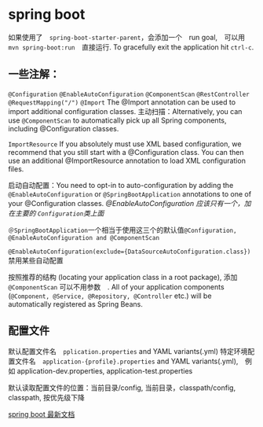 # spring boot
如果使用了　`spring-boot-starter-parent`，会添加一个　run goal,　可以用　`mvn spring-boot:run`　直接运行.
To gracefully exit the application hit `ctrl-c`.

## 一些注解：

`@Configuration`
`@EnableAutoConfiguration`
`@ComponentScan`
`@RestController`
`@RequestMapping("/")`
`@Import` The @Import annotation can be used to import additional configuration classes. 
主动扫描：Alternatively, you can use `@ComponentScan` to automatically pick up all Spring components, including @Configuration classes.

`ImportResource` If you absolutely must use XML based configuration, we recommend that you still start with a @Configuration class. You can then use an additional @ImportResource annotation to load XML configuration files.

启动自动配置：You need to opt-in to auto-configuration by adding the `@EnableAutoConfiguration` or `@SpringBootApplication` annotations to one of your @Configuration classes.
*@EnableAutoConfiguration 应该只有一个，加在主要的 `Configuration`类上面*

`＠SpringBootApplication`一个相当于使用这三个的默认值`@Configuration, @EnableAutoConfiguration and @ComponentScan`

`@EnableAutoConfiguration(exclude={DataSourceAutoConfiguration.class})`  禁用某些自动配置


按照推荐的结构 (locating your application class in a root package), 添加 `@ComponentScan` 可以不用参数　. All of your application components (`@Component, @Service, @Repository, @Controller` etc.) will be automatically registered as Spring Beans.


## 配置文件
默认配置文件名　`pplication.properties` and YAML variants(.yml)
特定环境配置文件名　`application-{profile}.properties` and YAML variants(.yml),　例如 application-dev.properties, application-test.properties

默认读取配置文件的位置：当前目录/config, 当前目录，classpath/config, classpath, 按优先级下降　


[spring boot 最新文档](https://docs.spring.io/spring-boot/docs/current-SNAPSHOT/reference/htmlsingle/#getting-started)  
